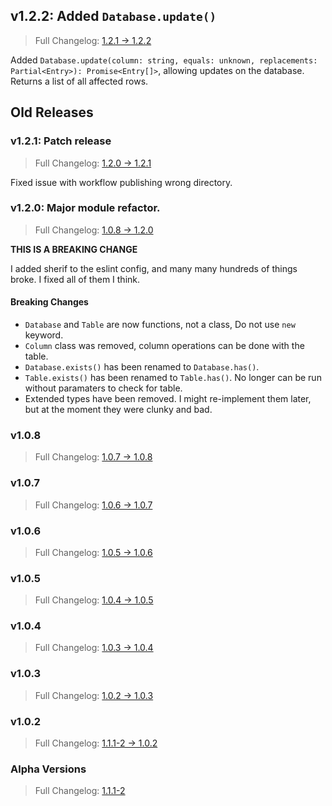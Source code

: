 ## v1.2.2: Added `Database.update()`

> Full Changelog: [1.2.1 -> 1.2.2](https://github.com/gavinhsmith/simpledb/compare/1.2.1...1.2.2)

Added `Database.update(column: string, equals: unknown, replacements: Partial<Entry>): Promise<Entry[]>`, allowing updates on the database. Returns a list of all affected rows.

## Old Releases

### v1.2.1: Patch release

> Full Changelog: [1.2.0 -> 1.2.1](https://github.com/gavinhsmith/simpledb/compare/1.2.0...1.2.1)

Fixed issue with workflow publishing wrong directory.

### v1.2.0: Major module refactor.

> Full Changelog: [1.0.8 -> 1.2.0](https://github.com/gavinhsmith/simpledb/compare/1.0.8...1.2.0)

**THIS IS A BREAKING CHANGE**

I added sherif to the eslint config, and many many hundreds of things broke. I fixed all of them I think.

#### Breaking Changes

- `Database` and `Table` are now functions, not a class, Do not use `new` keyword.
- `Column` class was removed, column operations can be done with the table.
- `Database.exists()` has been renamed to `Database.has()`.
- `Table.exists()` has been renamed to `Table.has()`. No longer can be run without paramaters to check for table.
- Extended types have been removed. I might re-implement them later, but at the moment they were clunky and bad.

### v1.0.8

> Full Changelog: [1.0.7 -> 1.0.8](https://github.com/gavinhsmith/simpledb/compare/1.0.7...1.0.8)

### v1.0.7

> Full Changelog: [1.0.6 -> 1.0.7](https://github.com/gavinhsmith/simpledb/compare/1.0.6...1.0.7)

### v1.0.6

> Full Changelog: [1.0.5 -> 1.0.6](https://github.com/gavinhsmith/simpledb/compare/1.0.5...1.0.6)

### v1.0.5

> Full Changelog: [1.0.4 -> 1.0.5](https://github.com/gavinhsmith/simpledb/compare/1.0.4...1.0.5)

### v1.0.4

> Full Changelog: [1.0.3 -> 1.0.4](https://github.com/gavinhsmith/simpledb/compare/1.0.3...1.0.4)

### v1.0.3

> Full Changelog: [1.0.2 -> 1.0.3](https://github.com/gavinhsmith/simpledb/compare/1.0.2...1.0.3)

### v1.0.2

> Full Changelog: [1.1.1-2 -> 1.0.2](https://github.com/gavinhsmith/simpledb/compare/1.1.1-2...1.0.2)

### Alpha Versions

> Full Changelog: [1.1.1-2](https://github.com/gavinhsmith/simpledb/commits/1.1.1-2)
